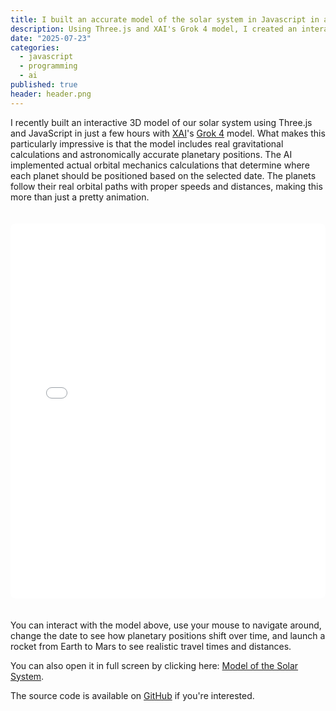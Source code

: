 ```yaml
---
title: I built an accurate model of the solar system in Javascript in a few hours
description: Using Three.js and XAI's Grok 4 model, I created an interactive 3D solar system with real orbital mechanics and accurate planetary positions.
date: "2025-07-23"
categories:
  - javascript
  - programming
  - ai
published: true
header: header.png
---
```


I recently built an interactive 3D model of our solar system using Three.js and JavaScript in just a few hours with [XAI](https://x.com/xai)'s [Grok 4](https://x.ai/news/grok-4) model. What makes this particularly impressive is that the model includes real gravitational calculations and astronomically accurate planetary positions. The AI implemented actual orbital mechanics calculations that determine where each planet should be positioned based on the selected date. The planets follow their real orbital paths with proper speeds and distances, making this more than just a pretty animation.

<iframe src="/model-of-the-solar-system.html" width="100%" height="600" frameborder="0" style="border-radius: 8px; margin: 20px 0;"></iframe>

You can interact with the model above, use your mouse to navigate around, change the date to see how planetary positions shift over time, and launch a rocket from Earth to Mars to see realistic travel times and distances.

You can also open it in full screen by clicking here: [Model of the Solar System](https://marvinvr.ch/model-of-the-solar-system.html).

The source code is available on [GitHub](https://github.com/marvinvr/portfolio-v2/blob/main/static/model-of-the-solar-system.html) if you're interested.
